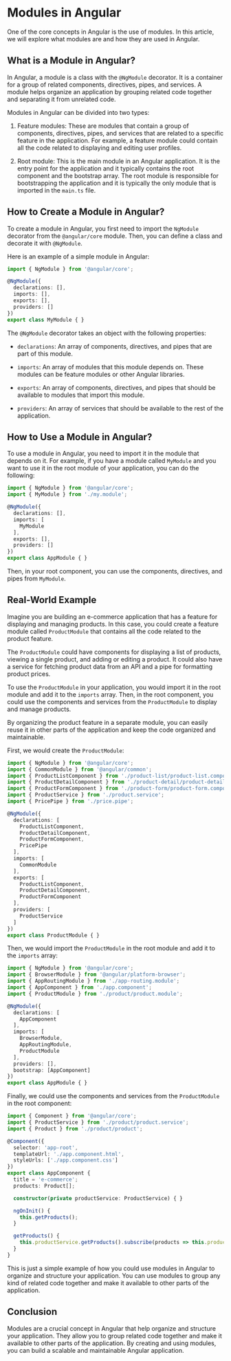 # Modules in Angular

One of the core concepts in Angular is the use of modules. In this article, we will explore what modules are and how they are used in Angular.

## **What is a Module in Angular?**

In Angular, a module is a class with the `@NgModule` decorator. It is a container for a group of related components, directives, pipes, and services. A module helps organize an application by grouping related code together and separating it from unrelated code.

Modules in Angular can be divided into two types:

1. Feature modules: These are modules that contain a group of components, directives, pipes, and services that are related to a specific feature in the application. For example, a feature module could contain all the code related to displaying and editing user profiles.
    
2. Root module: This is the main module in an Angular application. It is the entry point for the application and it typically contains the root component and the bootstrap array. The root module is responsible for bootstrapping the application and it is typically the only module that is imported in the `main.ts` file.
    

## **How to Create a Module in Angular?**

To create a module in Angular, you first need to import the `NgModule` decorator from the `@angular/core` module. Then, you can define a class and decorate it with `@NgModule`.

Here is an example of a simple module in Angular:

```typescript
import { NgModule } from '@angular/core';

@NgModule({
  declarations: [],
  imports: [],
  exports: [],
  providers: []
})
export class MyModule { }
```

The `@NgModule` decorator takes an object with the following properties:

* `declarations`: An array of components, directives, and pipes that are part of this module.
    
* `imports`: An array of modules that this module depends on. These modules can be feature modules or other Angular libraries.
    
* `exports`: An array of components, directives, and pipes that should be available to modules that import this module.
    
* `providers`: An array of services that should be available to the rest of the application.
    

## **How to Use a Module in Angular?**

To use a module in Angular, you need to import it in the module that depends on it. For example, if you have a module called `MyModule` and you want to use it in the root module of your application, you can do the following:

```typescript
import { NgModule } from '@angular/core';
import { MyModule } from './my.module';

@NgModule({
  declarations: [],
  imports: [
    MyModule
  ],
  exports: [],
  providers: []
})
export class AppModule { }
```

Then, in your root component, you can use the components, directives, and pipes from `MyModule`.

## Real-World Example

Imagine you are building an e-commerce application that has a feature for displaying and managing products. In this case, you could create a feature module called `ProductModule` that contains all the code related to the product feature.

The `ProductModule` could have components for displaying a list of products, viewing a single product, and adding or editing a product. It could also have a service for fetching product data from an API and a pipe for formatting product prices.

To use the `ProductModule` in your application, you would import it in the root module and add it to the `imports` array. Then, in the root component, you could use the components and services from the `ProductModule` to display and manage products.

By organizing the product feature in a separate module, you can easily reuse it in other parts of the application and keep the code organized and maintainable.

First, we would create the `ProductModule`:

```typescript
import { NgModule } from '@angular/core';
import { CommonModule } from '@angular/common';
import { ProductListComponent } from './product-list/product-list.component';
import { ProductDetailComponent } from './product-detail/product-detail.component';
import { ProductFormComponent } from './product-form/product-form.component';
import { ProductService } from './product.service';
import { PricePipe } from './price.pipe';

@NgModule({
  declarations: [
    ProductListComponent,
    ProductDetailComponent,
    ProductFormComponent,
    PricePipe
  ],
  imports: [
    CommonModule
  ],
  exports: [
    ProductListComponent,
    ProductDetailComponent,
    ProductFormComponent
  ],
  providers: [
    ProductService
  ]
})
export class ProductModule { }
```

Then, we would import the `ProductModule` in the root module and add it to the `imports` array:

```typescript
import { NgModule } from '@angular/core';
import { BrowserModule } from '@angular/platform-browser';
import { AppRoutingModule } from './app-routing.module';
import { AppComponent } from './app.component';
import { ProductModule } from './product/product.module';

@NgModule({
  declarations: [
    AppComponent
  ],
  imports: [
    BrowserModule,
    AppRoutingModule,
    ProductModule
  ],
  providers: [],
  bootstrap: [AppComponent]
})
export class AppModule { }
```

Finally, we could use the components and services from the `ProductModule` in the root component:

```typescript
import { Component } from '@angular/core';
import { ProductService } from './product/product.service';
import { Product } from './product/product';

@Component({
  selector: 'app-root',
  templateUrl: './app.component.html',
  styleUrls: ['./app.component.css']
})
export class AppComponent {
  title = 'e-commerce';
  products: Product[];

  constructor(private productService: ProductService) { }

  ngOnInit() {
    this.getProducts();
  }

  getProducts() {
    this.productService.getProducts().subscribe(products => this.products = products);
  }
}
```

This is just a simple example of how you could use modules in Angular to organize and structure your application. You can use modules to group any kind of related code together and make it available to other parts of the application.

## **Conclusion**

Modules are a crucial concept in Angular that help organize and structure your application. They allow you to group related code together and make it available to other parts of the application. By creating and using modules, you can build a scalable and maintainable Angular application.